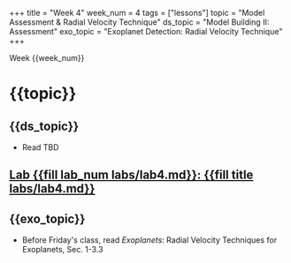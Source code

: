 +++
title = "Week 4"
week_num = 4
tags = ["lessons"]
topic = "Model Assessment & Radial Velocity Technique"
ds_topic = "Model Building II: Assessment"
exo_topic =  "Exoplanet Detection: Radial Velocity Technique"
+++

Week {{week_num}}
# {{topic}}

## {{ds_topic}}
- Read TBD

## [Lab {{fill lab_num labs/lab4.md}}: {{fill title labs/lab4.md}}](../../labs/lab4/)

## {{exo_topic}}
- Before Friday's class, read *Exoplanets*:  Radial Velocity Techniques for Exoplanets, Sec. 1-3.3
